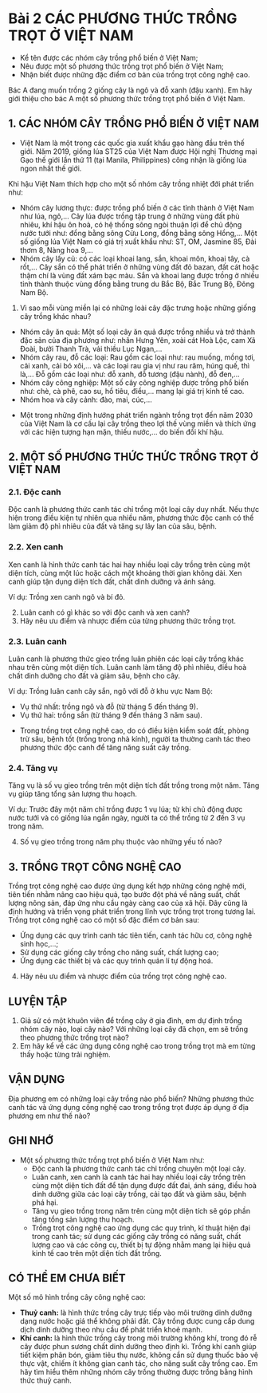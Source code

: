 # Bài 2 CÁC PHƯƠNG THỨC TRỒNG TRỌT Ở VIỆT NAM

- Kể tên được các nhóm cây trồng phổ biến ở Việt Nam;
- Nêu được một số phương thức trồng trọt phổ biến ở Việt Nam;
- Nhận biết được những đặc điểm cơ bản của trồng trọt công nghệ cao.

Bác A đang muốn trồng 2 giống cây là ngô và đỗ xanh (đậu xanh). Em hãy giới thiệu cho bác A một số phương thức trồng trọt phổ biến ở Việt Nam.

## 1. CÁC NHÓM CÂY TRỒNG PHỔ BIẾN Ở VIỆT NAM


+ Việt Nam là một trong các quốc gia xuất khẩu gạo hàng đầu trên thế giới. Năm 2019, giống lúa ST25 của Việt Nam được Hội nghị Thương mại Gạo thế giới lần thứ 11 (tại Manila, Philippines) công nhận là giống lúa ngon nhất thế giới.

Khi hậu Việt Nam thích hợp cho một số nhóm cây trồng nhiệt đới phát triển như:
- Nhóm cây lương thực: được trồng phổ biến ở các tỉnh thành ở Việt Nam như lúa, ngô,... Cây lúa được trồng tập trung ở những vùng đất phù nhiêu, khí hậu ôn hoà, có hệ thống sông ngòi thuận lợi để chủ động nước tưới như: đồng bằng sông Cửu Long, đồng bằng sông Hồng,... Một số giống lúa Việt Nam có giá trị xuất khẩu như: ST, OM, Jasmine 85, Đài thơm 8, Nàng hoa 9,...
- Nhóm cây lấy củ: có các loại khoai lang, sắn, khoai môn, khoai tây, cà rốt,... Cây sắn có thể phát triển ở những vùng đất đỏ bazan, đất cát hoặc thậm chí là vùng đất xám bạc màu. Sắn và khoai lang được trồng ở nhiều tỉnh thành thuộc vùng đồng bằng trung du Bắc Bộ, Bắc Trung Bộ, Đông Nam Bộ.

1. Vì sao mỗi vùng miền lại có những loài cây đặc trưng hoặc những giống cây trồng khác nhau?

- Nhóm cây ăn quả: Một số loại cây ăn quả được trồng nhiều và trở thành đặc sản của địa phương như: nhãn Hưng Yên, xoài cát Hoà Lộc, cam Xã Đoài, bưởi Thanh Trà, vải thiều Lục Ngạn,...
- Nhóm cây rau, đỗ các loại: Rau gồm các loại như: rau muống, mồng tơi, cải xanh, cải bó xôi,... và các loại rau gia vị như rau răm, húng quế, thì là,... Đỗ gồm các loại như: đỗ xanh, đỗ tương (đậu nành), đỗ đen,...
- Nhóm cây công nghiệp: Một số cây công nghiệp được trồng phổ biến như: chè, cà phê, cao su, hồ tiêu, điều,... mang lại giá trị kinh tế cao.
- Nhóm hoa và cây cảnh: đào, mai, cúc,...

+ Một trong những định hướng phát triển ngành trồng trọt đến năm 2030 của Việt Nam là cơ cấu lại cây trồng theo lợi thế vùng miền và thích ứng với các hiện tượng hạn mặn, thiếu nước,... do biến đổi khí hậu.

## 2. MỘT SỐ PHƯƠNG THỨC THỨC TRỒNG TRỌT Ở VIỆT NAM

### 2.1. Độc canh

Độc canh là phương thức canh tác chỉ trồng một loại cây duy nhất. Nếu thực hiện trong điều kiện tự nhiên qua nhiều năm, phương thức độc canh có thể làm giảm độ phì nhiêu của đất và tăng sự lây lan của sâu, bệnh.

### 2.2. Xen canh

Xen canh là hình thức canh tác hai hay nhiều loại cây trồng trên cùng một diện tích, cùng một lúc hoặc cách một khoảng thời gian không dài. Xen canh giúp tận dụng diện tích đất, chất dinh dưỡng và ánh sáng.

Ví dụ: Trồng xen canh ngô và bí đỏ.

2. Luân canh có gì khác so với độc canh và xen canh?
3. Hãy nêu ưu điểm và nhược điểm của từng phương thức trồng trọt.

### 2.3. Luân canh

Luân canh là phương thức gieo trồng luân phiên các loại cây trồng khác nhau trên cùng một diện tích. Luân canh làm tăng độ phì nhiêu, điều hoà chất dinh dưỡng cho đất và giảm sâu, bệnh cho cây.

Ví dụ: Trồng luân canh cây sắn, ngô với đỗ ở khu vực Nam Bộ:
- Vụ thứ nhất: trồng ngô và đỗ (từ tháng 5 đến tháng 9).
- Vụ thứ hai: trồng sắn (từ tháng 9 đến tháng 3 năm sau).

+ Trong trồng trọt công nghệ cao, do có điều kiện kiểm soát đất, phòng trừ sâu, bệnh tốt (trồng trong nhà kính), người ta thường canh tác theo phương thức độc canh để tăng năng suất cây trồng.

### 2.4. Tăng vụ

Tăng vụ là số vụ gieo trồng trên một diện tích đất trồng trong một năm. Tăng vụ giúp tăng tổng sản lượng thu hoạch.

Ví dụ: Trước đây một năm chỉ trồng được 1 vụ lúa; từ khi chủ động được nước tưới và có giống lúa ngắn ngày, người ta có thể trồng từ 2 đến 3 vụ trong năm.

4. Số vụ gieo trồng trong năm phụ thuộc vào những yếu tố nào?

## 3. TRỒNG TRỌT CÔNG NGHỆ CAO


Trồng trọt công nghệ cao được ứng dụng kết hợp những công nghệ mới, tiên tiến nhằm nâng cao hiệu quả, tạo bước đột phá về năng suất, chất lượng nông sản, đáp ứng nhu cầu ngày càng cao của xã hội. Đây cũng là định hướng và triển vọng phát triển trong lĩnh vực trồng trọt trong tương lai. Trồng trọt công nghệ cao có một số đặc điểm cơ bản sau:
- Ứng dụng các quy trình canh tác tiên tiến, canh tác hữu cơ, công nghệ sinh học,...;
- Sử dụng các giống cây trồng cho năng suất, chất lượng cao;
- Ứng dụng các thiết bị và các quy trình quản lí tự động hoá.

4. Hãy nêu ưu điểm và nhược điểm của trồng trọt công nghệ cao.

## LUYỆN TẬP

1. Giả sử có một khuôn viên để trồng cây ở gia đình, em dự định trồng nhóm cây nào, loại cây nào? Với những loại cây đã chọn, em sẽ trồng theo phương thức trồng trọt nào?
2. Em hãy kể về các ứng dụng công nghệ cao trong trồng trọt mà em từng thấy hoặc từng trải nghiệm.

## VẬN DỤNG

Địa phương em có những loại cây trồng nào phổ biến? Những phương thức canh tác và ứng dụng công nghệ cao trong trồng trọt được áp dụng ở địa phương em như thế nào?

## GHI NHỚ

- Một số phương thức trồng trọt phổ biến ở Việt Nam như:
    - Độc canh là phương thức canh tác chỉ trồng chuyên một loại cây.
    - Luân canh, xen canh là canh tác hai hay nhiều loại cây trồng trên cùng một diện tích đất để tận dụng được đất đai, ánh sáng, điều hoà dinh dưỡng giữa các loại cây trồng, cải tạo đất và giảm sâu, bệnh phá hại.
    - Tăng vụ gieo trồng trong năm trên cùng một diện tích sẽ góp phần tăng tổng sản lượng thu hoạch.
    - Trồng trọt công nghệ cao ứng dụng các quy trình, kĩ thuật hiện đại trong canh tác; sử dụng các giống cây trồng có năng suất, chất lượng cao và các công cụ, thiết bị tự động nhằm mang lại hiệu quả kinh tế cao trên một diện tích đất trồng.

## CÓ THỂ EM CHƯA BIẾT

Một số mô hình trồng cây công nghệ cao:
- **Thuỷ canh:** là hình thức trồng cây trực tiếp vào môi trường dinh dưỡng dạng nước hoặc giá thể không phải đất. Cây trồng được cung cấp dung dịch dinh dưỡng theo nhu cầu để phát triển khoẻ mạnh.
- **Khí canh:** là hình thức trồng cây trong môi trường không khí, trong đó rễ cây được phun sương chất dinh dưỡng theo định kì. Trồng khí canh giúp tiết kiệm phân bón, giảm tiêu thụ nước, không cần sử dụng thuốc bảo vệ thực vật, chiếm ít không gian canh tác, cho năng suất cây trồng cao.
Em hãy tìm hiểu thêm những nhóm cây trồng thường được trồng bằng hình thức thuỷ canh.
